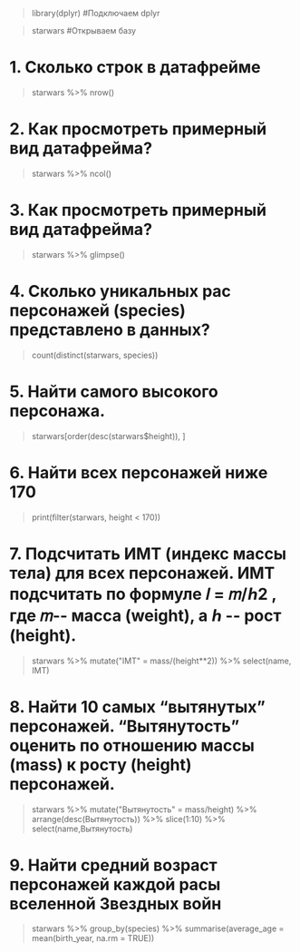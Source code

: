 > library(dplyr)  #Подключаем dplyr


> starwars  #Открываем базу


# 1. Сколько строк в датафрейме

> starwars %>% nrow()


# 2. Как просмотреть примерный вид датафрейма?

 > starwars %>% ncol()


# 3. Как просмотреть примерный вид датафрейма?

> starwars %>% glimpse()


# 4. Сколько уникальных рас персонажей (species) представлено в данных?

> count(distinct(starwars, species))


# 5. Найти самого высокого персонажа.

> starwars[order(desc(starwars$height)), ]

# 6. Найти всех персонажей ниже 170

> print(filter(starwars, height < 170))


# 7. Подсчитать ИМТ (индекс массы тела) для всех персонажей. ИМТ подсчитать по формуле 𝐼 = 𝑚/ℎ2 , где 𝑚-- масса (weight), а ℎ -- рост (height).
> starwars %>% mutate("IMT" = mass/(height**2)) %>% select(name, IMT)

# 8. Найти 10 самых “вытянутых” персонажей. “Вытянутость” оценить по отношению массы (mass) к росту (height) персонажей.
> starwars %>% mutate("Вытянутость" = mass/height) %>% arrange(desc(Вытянутость)) %>% slice(1:10) %>% select(name,Вытянутость)

# 9. Найти средний возраст персонажей каждой расы вселенной Звездных войн
> starwars %>% group_by(species) %>% summarise(average_age = mean(birth_year, na.rm = TRUE))

